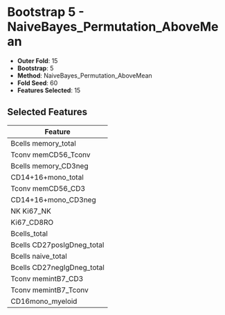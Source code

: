 # Bootstrap 5 - NaiveBayes_Permutation_AboveMean

- **Outer Fold**: 15
- **Bootstrap**: 5
- **Method**: NaiveBayes_Permutation_AboveMean
- **Fold Seed**: 60
- **Features Selected**: 15

## Selected Features

| Feature |
|---------|
| Bcells memory_total |
| Tconv memCD56_Tconv |
| Bcells memory_CD3neg |
| CD14+16+mono_total |
| Tconv memCD56_CD3 |
| CD14+16+mono_CD3neg |
| NK Ki67_NK |
| Ki67_CD8RO |
| Bcells_total |
| Bcells CD27posIgDneg_total |
| Bcells naive_total |
| Bcells CD27negIgDneg_total |
| Tconv memintB7_CD3 |
| Tconv memintB7_Tconv |
| CD16mono_myeloid |
